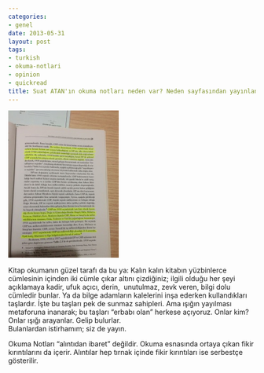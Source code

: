 ```yaml
---
categories:
- genel
date: 2013-05-31
layout: post
tags:
- turkish
- okuma-notlari
- opinion
- quickread
title: Suat ATAN'ın okuma notları neden var? Neden sayfasından yayınlanır?
---
```


  

[![](/images/29f39-18996b23-a9d1-4336-8191-c23e206c2a79.jpg)](https://suatatan.wordpress.com/wp-content/uploads/2013/05/29f39-18996b23-a9d1-4336-8191-c23e206c2a79.jpg)

Kitap okumanın güzel tarafı da bu ya: Kalın kalın kitabın yüzbinlerce cümlesinin içinden iki cümle çıkar altını çizdiğiniz; ilgili olduğu her şeyi açıklamaya kadir, ufuk açıcı, derin,  unutulmaz, zevk veren, bilgi dolu cümledir bunlar. Ya da bilge adamların kalelerini inşa ederken kullandıkları taşlardır. İşte bu taşları pek de sunmaz sahipleri. Ama ışığın yayılması metaforuna inanarak; bu taşları “erbabı olan” herkese açıyoruz. Onlar kim? Onlar ışığı arayanlar. Gelip bulurlar.  
Bulanlardan istirhamım; siz de yayın.  
  
Okuma Notları “alıntıdan ibaret” değildir. Okuma esnasında ortaya çıkan fikir kırıntılarını da içerir. Alıntılar hep tırnak içinde fikir kırıntıları ise serbestçe gösterilir.
